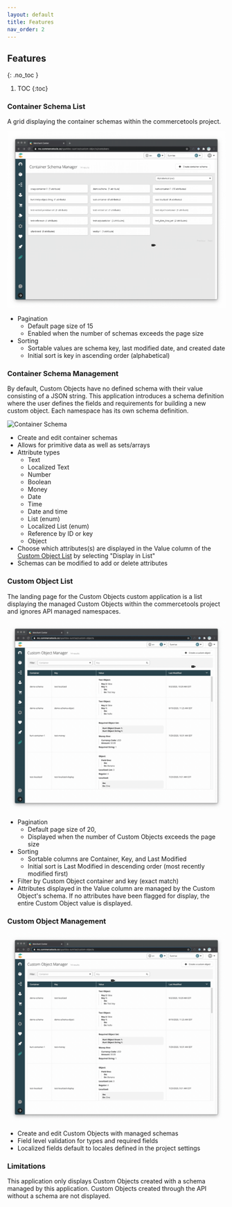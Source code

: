 ```yaml
---
layout: default
title: Features
nav_order: 2
---
```


<!--prettier-ignore-start-->
## Features
{: .no_toc }

1. TOC 
{:toc}

<!--prettier-ignore-end-->

### Container Schema List

A grid displaying the container schemas within the commercetools project.

![Schemas List](./assets/schemas-list.gif)

- Pagination
  - Default page size of 15
  - Enabled when the number of schemas exceeds the page size
- Sorting
  - Sortable values are schema key, last modified date, and created date
  - Initial sort is key in ascending order (alphabetical)

### Container Schema Management

By default, Custom Objects have no defined schema with their value consisting of
a JSON string. This application introduces a schema definition where the user
defines the fields and requirements for building a new custom object. Each
namespace has its own schema definition.

![Container Schema](assets/schema-management.gif)

- Create and edit container schemas
- Allows for primitive data as well as sets/arrays
- Attribute types
  - Text
  - Localized Text
  - Number
  - Boolean
  - Money
  - Date
  - Time
  - Date and time
  - List (enum)
  - Localized List (enum)
  - Reference by ID or key
  - Object
- Choose which attributes(s) are displayed in the Value column of the
  [Custom Object List](#custom-object-list) by selecting "Display in List"
- Schemas can be modified to add or delete attributes

### Custom Object List

The landing page for the Custom Objects custom application is a list displaying
the managed Custom Objects within the commercetools project and ignores API
managed namespaces.

![Custom Objects List](assets/custom-objects-list.gif)

- Pagination
  - Default page size of 20,
  - Displayed when the number of Custom Objects exceeds the page size
- Sorting
  - Sortable columns are Container, Key, and Last Modified
  - Initial sort is Last Modified in descending order (most recently modified first)
- Filter by Custom Object container and key (exact match)
- Attributes displayed in the Value column are managed by the Custom Object's
  schema. If no attributes have been flagged for display, the entire Custom
  Object value is displayed.

### Custom Object Management

![Custom Object](assets/custom-object-management.gif)

- Create and edit Custom Objects with managed schemas
- Field level validation for types and required fields
- Localized fields default to locales defined in the project settings

### Limitations

This application only displays Custom Objects created with a schema managed by
this application. Custom Objects created through the API without a schema are
not displayed.
